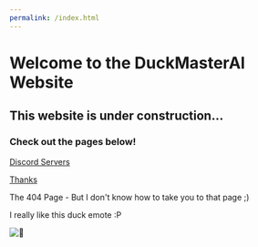 ```yaml
---
permalink: /index.html
---
```

# Welcome to the DuckMasterAl Website
## This website is under construction...
### Check out the pages below!

[Discord Servers](https://duckmasteral.github.io/discord)

[Thanks](https://duckmasteral.github.io/thanks)

The 404 Page - But I don't know how to take you to that page ;)

I really like this duck emote :P

![🦆](https://cdn.emojidex.com/emoji/seal/duck.png "duck")
